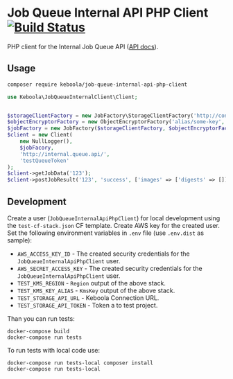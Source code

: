 # Job Queue Internal API PHP Client [![Build Status](https://dev.azure.com/keboola-dev/job-queue-internal-api-php-client/_apis/build/status/keboola.job-queue-internal-api-php-client?branchName=master)](https://dev.azure.com/keboola-dev/job-queue-internal-api-php-client/_build/latest?definitionId=3&branchName=master)

PHP client for the Internal Job Queue API ([API docs](https://app.swaggerhub.com/apis-docs/keboola/job-queue-internal-api/1.0.1)).

## Usage
```bash
composer require keboola/job-queue-internal-api-php-client
```

```php
use Keboola\JobQueueInternalClient\Client;


$storageClientFactory = new JobFactory\StorageClientFactory('http://connetion.keboola.com/');
$objectEncryptorFactory = new ObjectEncryptorFactory('alias/some-key', 'us-east-1', '', '');
$jobFactory = new JobFactory($storageClientFactory, $objectEncryptorFactory);
$client = new Client(
    new NullLogger(),
    $jobFacory,
    'http://internal.queue.api/',
    'testQueueToken'
);
$client->getJobData('123');
$client->postJobResult('123', 'success', ['images' => ['digests' => []]);
```

## Development
Create a user (`JobQueueInternalApiPhpClient`) for local development using the `test-cf-stack.json` CF template. Create AWS key for the created user. Set the following environment variables in `.env` file (use `.env.dist` as sample):

- `AWS_ACCESS_KEY_ID` - The created security credentials for the `JobQueueInternalApiPhpClient` user.
- `AWS_SECRET_ACCESS_KEY` - The created security credentials for the `JobQueueInternalApiPhpClient` user.
- `TEST_KMS_REGION` - `Region` output of the above stack.
- `TEST_KMS_KEY_ALIAS` - `KmsKey` output of the above stack.
- `TEST_STORAGE_API_URL` - Keboola Connection URL.
- `TEST_STORAGE_API_TOKEN` - Token a to test project.

Than you can run tests:

    docker-compose build
    docker-compose run tests

To run tests with local code use:

    docker-compose run tests-local composer install
    docker-compose run tests-local

